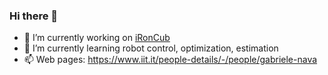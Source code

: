 ### Hi there 👋

- 🔭 I’m currently working on [iRonCub](https://ami.iit.it/aerial-humanoid-robotics)
- 🌱 I’m currently learning robot control, optimization, estimation
- 📫 Web pages: https://www.iit.it/people-details/-/people/gabriele-nava
